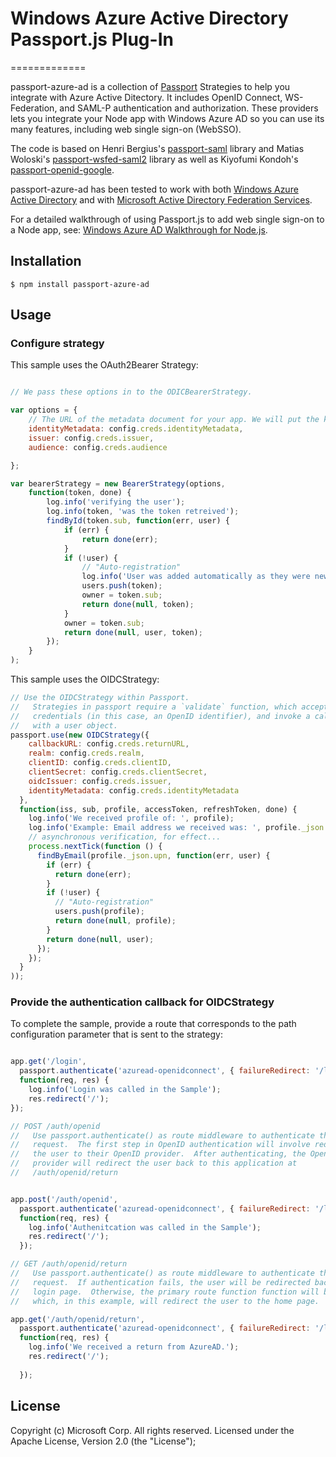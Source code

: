 # Windows Azure Active Directory Passport.js Plug-In
=============

passport-azure-ad is a collection of [Passport](http://passportjs.org/) Strategies to help you integrate with Azure Active Ditectory. It includes OpenID Connect, WS-Federation, and SAML-P authentication and authorization. These providers lets you integrate your Node app with Windows Azure AD so you can use its many features, including web single sign-on (WebSSO).


The code is based on Henri Bergius's [passport-saml](https://github.com/bergie/passport-saml) library and Matias Woloski's [passport-wsfed-saml2](https://github.com/auth0/passport-wsfed-saml2) library as well as Kiyofumi Kondoh's [passport-openid-google](https://github.com/kkkon/passport-google-openidconnect).

passport-azure-ad has been tested to work with both [Windows Azure Active Directory](https://www.windowsazure.com/en-us/home/features/identity/) and with [Microsoft Active Directory Federation Services](http://en.wikipedia.org/wiki/Active_Directory_Federation_Services).

For a detailed walkthrough of using Passport.js to add web single sign-on to a Node app, see: [Windows Azure AD Walkthrough for Node.js](https://github.com/MSOpenTech/AzureAD-Node-Sample/wiki).


## Installation

    $ npm install passport-azure-ad

## Usage

### Configure strategy

This sample uses the OAuth2Bearer Strategy:

```javascript

// We pass these options in to the ODICBearerStrategy.

var options = {
    // The URL of the metadata document for your app. We will put the keys for token validation from the URL found in the jwks_uri tag of the in the metadata.
    identityMetadata: config.creds.identityMetadata,
    issuer: config.creds.issuer,
    audience: config.creds.audience

};

var bearerStrategy = new BearerStrategy(options,
    function(token, done) {
        log.info('verifying the user');
        log.info(token, 'was the token retreived');
        findById(token.sub, function(err, user) {
            if (err) {
                return done(err);
            }
            if (!user) {
                // "Auto-registration"
                log.info('User was added automatically as they were new. Their sub is: ', token.sub);
                users.push(token);
                owner = token.sub;
                return done(null, token);
            }
            owner = token.sub;
            return done(null, user, token);
        });
    }
);
```
This sample uses the OIDCStrategy:

```javascript
// Use the OIDCStrategy within Passport.
//   Strategies in passport require a `validate` function, which accept
//   credentials (in this case, an OpenID identifier), and invoke a callback
//   with a user object.
passport.use(new OIDCStrategy({
    callbackURL: config.creds.returnURL,
    realm: config.creds.realm,
    clientID: config.creds.clientID,
    clientSecret: config.creds.clientSecret,
    oidcIssuer: config.creds.issuer,
    identityMetadata: config.creds.identityMetadata
  },
  function(iss, sub, profile, accessToken, refreshToken, done) {
    log.info('We received profile of: ', profile);
    log.info('Example: Email address we received was: ', profile._json.upn);
    // asynchronous verification, for effect...
    process.nextTick(function () {
      findByEmail(profile._json.upn, function(err, user) {
        if (err) {
          return done(err);
        }
        if (!user) {
          // "Auto-registration"
          users.push(profile);
          return done(null, profile);
        }
        return done(null, user);
      });
    });
  }
));
```
### Provide the authentication callback for OIDCStrategy

To complete the sample, provide a route that corresponds to the path configuration parameter that is sent to the strategy:

```javascript

app.get('/login', 
  passport.authenticate('azuread-openidconnect', { failureRedirect: '/login' }),
  function(req, res) {
    log.info('Login was called in the Sample');
    res.redirect('/');
});

// POST /auth/openid
//   Use passport.authenticate() as route middleware to authenticate the
//   request.  The first step in OpenID authentication will involve redirecting
//   the user to their OpenID provider.  After authenticating, the OpenID
//   provider will redirect the user back to this application at
//   /auth/openid/return


app.post('/auth/openid', 
  passport.authenticate('azuread-openidconnect', { failureRedirect: '/login' }),
  function(req, res) {
    log.info('Authenitcation was called in the Sample');
    res.redirect('/');
  });

// GET /auth/openid/return
//   Use passport.authenticate() as route middleware to authenticate the
//   request.  If authentication fails, the user will be redirected back to the
//   login page.  Otherwise, the primary route function function will be called,
//   which, in this example, will redirect the user to the home page.

app.get('/auth/openid/return', 
  passport.authenticate('azuread-openidconnect', { failureRedirect: '/login' }),
  function(req, res) {
    log.info('We received a return from AzureAD.');
    res.redirect('/');
    
  });
```

## License
Copyright (c) Microsoft Corp.  All rights reserved. Licensed under the Apache License, Version 2.0 (the "License");

